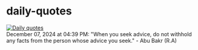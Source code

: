 # daily-quotes
[![Daily quotes](https://github.com/ceepu8/daily-quotes/actions/workflows/daily-quote.yml/badge.svg)](https://github.com/ceepu8/daily-quotes/actions/workflows/daily-quote.yml)<br/>
December 07, 2024 at 04:39 PM: "When you seek advice, do not withhold any facts from the person whose advice you seek." - Abu Bakr (R.A)
